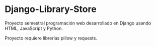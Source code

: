 # Django-Library-Store
Proyecto semestral programación web desarrollado en Django usando HTML, JavaScript y Python.

Proyecto requiere librerías pillow y requests.